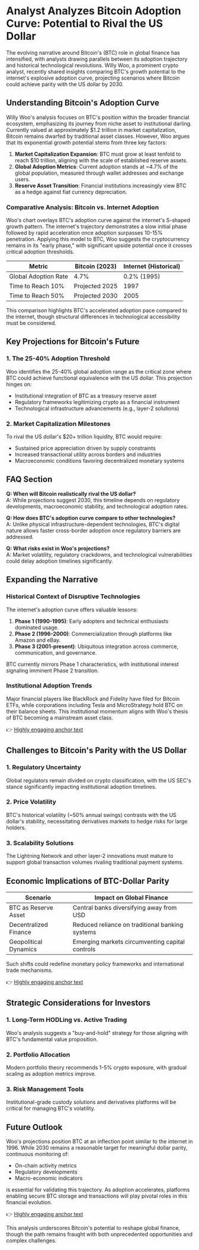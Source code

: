 # Analyst Analyzes Bitcoin Adoption Curve: Potential to Rival the US Dollar  

The evolving narrative around Bitcoin's (BTC) role in global finance has intensified, with analysts drawing parallels between its adoption trajectory and historical technological revolutions. Willy Woo, a prominent crypto analyst, recently shared insights comparing BTC's growth potential to the internet's explosive adoption curve, projecting scenarios where Bitcoin could achieve parity with the US dollar by 2030.  

## Understanding Bitcoin's Adoption Curve  

Willy Woo's analysis focuses on BTC's position within the broader financial ecosystem, emphasizing its journey from niche asset to institutional darling. Currently valued at approximately $1.2 trillion in market capitalization, Bitcoin remains dwarfed by traditional asset classes. However, Woo argues that its exponential growth potential stems from three key factors:  

1. **Market Capitalization Expansion**: BTC must grow at least tenfold to reach $10 trillion, aligning with the scale of established reserve assets.  
2. **Global Adoption Metrics**: Current adoption stands at ~4.7% of the global population, measured through wallet addresses and exchange users.  
3. **Reserve Asset Transition**: Financial institutions increasingly view BTC as a hedge against fiat currency depreciation.  

### Comparative Analysis: Bitcoin vs. Internet Adoption  

Woo's chart overlays BTC's adoption curve against the internet's S-shaped growth pattern. The internet's trajectory demonstrates a slow initial phase followed by rapid acceleration once adoption surpasses 10-15% penetration. Applying this model to BTC, Woo suggests the cryptocurrency remains in its "early phase," with significant upside potential once it crosses critical adoption thresholds.  

| Metric                | Bitcoin (2023) | Internet (Historical) |  
|-----------------------|----------------|-----------------------|  
| Global Adoption Rate  | 4.7%           | 0.2% (1995)           |  
| Time to Reach 10%     | Projected 2025 | 1997                  |  
| Time to Reach 50%     | Projected 2030 | 2005                  |  

This comparison highlights BTC's accelerated adoption pace compared to the internet, though structural differences in technological accessibility must be considered.  

## Key Projections for Bitcoin's Future  

### 1. The 25-40% Adoption Threshold  
Woo identifies the 25-40% global adoption range as the critical zone where BTC could achieve functional equivalence with the US dollar. This projection hinges on:  
- Institutional integration of BTC as a treasury reserve asset  
- Regulatory frameworks legitimizing crypto as a financial instrument  
- Technological infrastructure advancements (e.g., layer-2 solutions)  

### 2. Market Capitalization Milestones  
To rival the US dollar's $20+ trillion liquidity, BTC would require:  
- Sustained price appreciation driven by supply constraints  
- Increased transactional utility across borders and industries  
- Macroeconomic conditions favoring decentralized monetary systems  

## FAQ Section  

**Q: When will Bitcoin realistically rival the US dollar?**  
A: While projections suggest 2030, this timeline depends on regulatory developments, macroeconomic stability, and technological adoption rates.  

**Q: How does BTC's adoption curve compare to other technologies?**  
A: Unlike physical infrastructure-dependent technologies, BTC's digital nature allows faster cross-border adoption once regulatory barriers are addressed.  

**Q: What risks exist in Woo's projections?**  
A: Market volatility, regulatory crackdowns, and technological vulnerabilities could delay adoption timelines significantly.  

## Expanding the Narrative  

### Historical Context of Disruptive Technologies  
The internet's adoption curve offers valuable lessons:  
1. **Phase 1 (1990-1995)**: Early adopters and technical enthusiasts dominated usage.  
2. **Phase 2 (1996-2000)**: Commercialization through platforms like Amazon and eBay.  
3. **Phase 3 (2001-present)**: Ubiquitous integration across commerce, communication, and governance.  

BTC currently mirrors Phase 1 characteristics, with institutional interest signaling imminent Phase 2 transition.  

### Institutional Adoption Trends  
Major financial players like BlackRock and Fidelity have filed for Bitcoin ETFs, while corporations including Tesla and MicroStrategy hold BTC on their balance sheets. This institutional momentum aligns with Woo's thesis of BTC becoming a mainstream asset class.  

👉 [Highly engaging anchor text](https://bit.ly/okx-bonus)  

## Challenges to Bitcoin's Parity with the US Dollar  

### 1. Regulatory Uncertainty  
Global regulators remain divided on crypto classification, with the US SEC's stance significantly impacting institutional adoption timelines.  

### 2. Price Volatility  
BTC's historical volatility (~50% annual swings) contrasts with the US dollar's stability, necessitating derivatives markets to hedge risks for large holders.  

### 3. Scalability Solutions  
The Lightning Network and other layer-2 innovations must mature to support global transaction volumes rivaling traditional payment systems.  

## Economic Implications of BTC-Dollar Parity  

| Scenario                | Impact on Global Finance                          |  
|-------------------------|---------------------------------------------------|  
| BTC as Reserve Asset    | Central banks diversifying away from USD          |  
| Decentralized Finance   | Reduced reliance on traditional banking systems     |  
| Geopolitical Dynamics   | Emerging markets circumventing capital controls   |  

Such shifts could redefine monetary policy frameworks and international trade mechanisms.  

👉 [Highly engaging anchor text](https://bit.ly/okx-bonus)  

## Strategic Considerations for Investors  

### 1. Long-Term HODLing vs. Active Trading  
Woo's analysis suggests a "buy-and-hold" strategy for those aligning with BTC's fundamental value proposition.  

### 2. Portfolio Allocation  
Modern portfolio theory recommends 1-5% crypto exposure, with gradual scaling as adoption metrics improve.  

### 3. Risk Management Tools  
Institutional-grade custody solutions and derivatives platforms will be critical for managing BTC's volatility.  

## Future Outlook  

Woo's projections position BTC at an inflection point similar to the internet in 1996. While 2030 remains a reasonable target for meaningful dollar parity, continuous monitoring of:  
- On-chain activity metrics  
- Regulatory developments  
- Macro-economic indicators  

is essential for validating this trajectory. As adoption accelerates, platforms enabling secure BTC storage and transactions will play pivotal roles in this financial evolution.  

👉 [Highly engaging anchor text](https://bit.ly/okx-bonus)  

This analysis underscores Bitcoin's potential to reshape global finance, though the path remains fraught with both unprecedented opportunities and complex challenges.